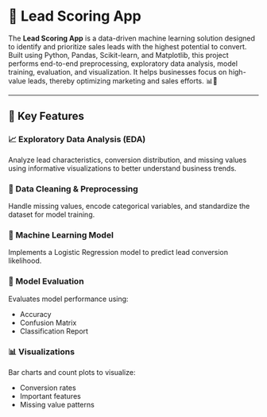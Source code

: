 # 🎯 Lead Scoring App

The **Lead Scoring App** is a data-driven machine learning solution designed to identify and prioritize sales leads with the highest potential to convert. Built using Python, Pandas, Scikit-learn, and Matplotlib, this project performs end-to-end preprocessing, exploratory data analysis, model training, evaluation, and visualization. It helps businesses focus on high-value leads, thereby optimizing marketing and sales efforts. 📊🧠

---

## 🚀 Key Features

### 📈 Exploratory Data Analysis (EDA)
Analyze lead characteristics, conversion distribution, and missing values using informative visualizations to better understand business trends.

### 🧼 Data Cleaning & Preprocessing
Handle missing values, encode categorical variables, and standardize the dataset for model training.

### 🧠 Machine Learning Model
Implements a Logistic Regression model to predict lead conversion likelihood.

### 🧪 Model Evaluation
Evaluates model performance using:
- Accuracy
- Confusion Matrix
- Classification Report

### 📊 Visualizations
Bar charts and count plots to visualize:
- Conversion rates
- Important features
- Missing value patterns

  
